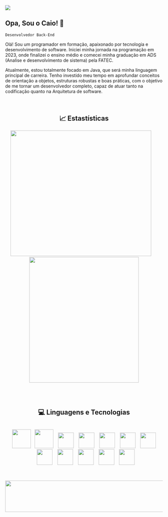 <img src = https://github.com/user-attachments/assets/b7fc8fca-5a0d-4f4a-84a8-47c25aa26d81>
<!--APRESENTAÇÃO-->

## Opa, Sou o Caio! 👋

`Desenvolvedor Back-End`

Olá! Sou um programador em formação, apaixonado por tecnologia e desenvolvimento de software. Iniciei minha jornada na programação em 2023, onde finalizei o ensino médio e comecei minha graduação em ADS (Analise e desenvolvimento de sistema) pela FATEC.

Atualmente, estou totalmente focado em Java, que será minha linguagem principal de carreira. Tenho investido meu tempo em aprofundar conceitos de orientação a objetos, estruturas robustas e boas práticas, com o objetivo de me tornar um desenvolvedor completo, capaz de atuar tanto na codificação quanto na Arquitetura de software.
<br/><br/><br/>

<!--GITHUB STATS-->
<div align="center">
   <h2><strong>📈 Estastísticas</strong></h2>
  <img height="400em" width="450em" src="https://github-readme-stats.vercel.app/api?username=Caiopolis&show_icons=true&theme=github_dark&include_all_commits=true&count_private=true&rank_icon=github&text_color=D9D9D9&icon_color=4169e1&bg_color=121212&border_color=f2f2f2&title_color=4169e1"/>
  &nbsp&nbsp&nbsp&nbsp
      <img height="400em" width="350em" src="https://github-readme-stats.vercel.app/api/top-langs/?username=Caiopolis&layout=compact&langs_count=7&theme=github_dark&text_color=f2f2f2&icon_color=9A0000&bg_color=121212&title_color=4169e1"/>
</div>
<br/><br/><br/>

<div align="center">
 <h2><strong>💻 Linguagens e Tecnologias</strong></h2>
   <br/> 
  <img height="60em" width="60em" src="https://cdn.jsdelivr.net/gh/devicons/devicon@latest/icons/java/java-original.svg" />
  &nbsp
  <img height="60em" width="60em" src="https://cdn.jsdelivr.net/gh/devicons/devicon@latest/icons/python/python-original.svg" />
  &nbsp&nbsp
  <img height="50em" width="50em" src="https://cdn.jsdelivr.net/gh/devicons/devicon@latest/icons/nodejs/nodejs-original.svg" />
  &nbsp&nbsp
  <img height="50em" width="50em" src="https://cdn.jsdelivr.net/gh/devicons/devicon@latest/icons/cplusplus/cplusplus-original.svg" />
  &nbsp&nbsp
  <img height="50em" width="50em" src="https://cdn.jsdelivr.net/gh/devicons/devicon@latest/icons/html5/html5-original.svg" />
  &nbsp&nbsp
  <img height="50em" width="50em" src="https://cdn.jsdelivr.net/gh/devicons/devicon@latest/icons/css3/css3-original.svg" />
  &nbsp&nbsp
  <img height="50em" width="50em" src="https://cdn.jsdelivr.net/gh/devicons/devicon@latest/icons/javascript/javascript-original.svg" />
     <br/>
   &nbsp&nbsp
  <img height="50em" width="50em" src="https://cdn.jsdelivr.net/gh/devicons/devicon@latest/icons/mysql/mysql-original.svg" />    
  &nbsp&nbsp 
  <img height="50em" width="50em" src="https://cdn.jsdelivr.net/gh/devicons/devicon@latest/icons/vscode/vscode-original.svg" />
  &nbsp&nbsp 
  <img height="50em" width="50em" src="https://cdn.jsdelivr.net/gh/devicons/devicon@latest/icons/git/git-original.svg" />
  &nbsp&nbsp 
  <img height="50em" width="50em" src="https://cdn.jsdelivr.net/gh/devicons/devicon@latest/icons/github/github-original.svg" />
  &nbsp&nbsp
  <img height="50em" width="50em" src="https://cdn.jsdelivr.net/gh/devicons/devicon@latest/icons/pycharm/pycharm-original.svg" />    
</div>
  <br/> 
  
##

<img height="100em" width="1200em" src= https://github.com/user-attachments/assets/9975038e-9c8d-437a-a4a2-25cfabb4d393/>
